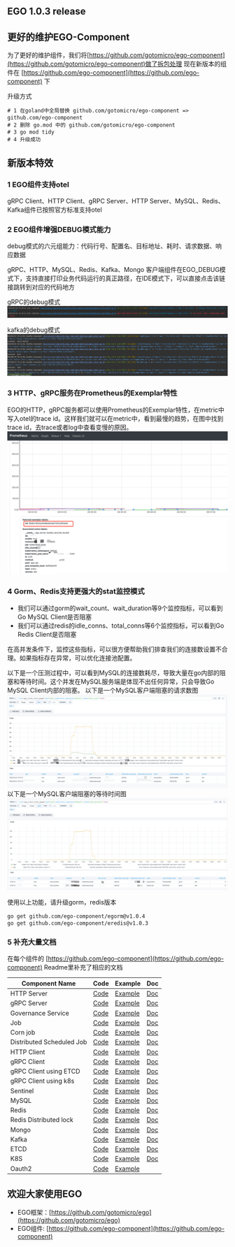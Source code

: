 ## EGO 1.0.3 release

## 更好的维护EGO-Component

为了更好的维护组件，我们将[https://github.com/gotomicro/ego-component](https://github.com/gotomicro/ego-component)做了拆包处理
现在新版本的组件在 [https://github.com/ego-component](https://github.com/ego-component) 下

升级方式

```
# 1 在goland中全局替换 github.com/gotomicro/ego-component => github.com/ego-component
# 2 删除 go.mod 中的 github.com/gotomicro/ego-component
# 3 go mod tidy
# 4 升级成功
```

## 新版本特效

### 1 EGO组件支持otel
gRPC Client、HTTP Client、gRPC Server、HTTP Server、MySQL、Redis、Kafka组件已按照官方标准支持otel

### 2 EGO组件增强DEBUG模式能力
debug模式的六元组能力：代码行号、配置名、目标地址、耗时、请求数据、响应数据

gRPC、HTTP、MySQL、Redis、Kafka、Mongo 客户端组件在EGO_DEBUG模式下，支持直接打印业务代码运行的真正路径，在IDE模式下，可以直接点击该链接跳转到对应的代码地方

gRPC的debug模式
![img.png](../images/awesome/egov1.0.3_grpc_debug.png)

kafka的debug模式
![img.png](../images/awesome/egov1.0.3_kafka_debug.png)

### 3 HTTP、gRPC服务在Prometheus的Exemplar特性
EGO的HTTP，gRPC服务都可以使用Prometheus的Exemplar特性，在metric中写入otel的trace id。这样我们就可以在metric中，看到最慢的趋势，在图中找到trace
id，去trace或者log中查看变慢的原因。
![img.png](../images/awesome/egov1.0.3_exemplar.png)

### 4 Gorm、Redis支持更强大的stat监控模式

* 我们可以通过gorm的wait_count、wait_duration等9个监控指标，可以看到Go MySQL Client是否阻塞 
* 我们可以通过redis的idle_conns、total_conns等6个监控指标，可以看到Go Redis Client是否阻塞

在高并发条件下，监控这些指标，可以很方便帮助我们排查我们的连接数设置不合理。如果指标存在异常，可以优化连接池配置。

以下是一个压测过程中，可以看到MySQL的连接数耗尽，导致大量在go内部的阻塞和等待时间。这个并发在MySQL服务端是体现不出任何异常，只会导致Go MySQL Client内部的阻塞。 以下是一个MySQL客户端阻塞的请求数图
![img.png](../images/awesome/egov1.0.3_1.png)
以下是一个MySQL客户端阻塞的等待时间图
![img.png](../images/awesome/egov1.0.3_2.png)

使用以上功能，请升级gorm，redis版本

```
go get github.com/ego-component/egorm@v1.0.4
go get github.com/ego-component/eredis@v1.0.3
```

### 5 补充大量文档

在每个组件的 [https://github.com/ego-component](https://github.com/ego-component) Readme里补充了相应的文档

| Component Name            | Code                                                                 | Example                                                                        | Doc                                                                                                                 |
|---------------------------|----------------------------------------------------------------------|--------------------------------------------------------------------------------|---------------------------------------------------------------------------------------------------------------------|
| HTTP Server               | [Code](https://github.com/gotomicro/ego/tree/master/server/egin)     | [Example](https://github.com/gotomicro/ego/tree/master/examples/server/http)   | [Doc](https://ego.gocn.vip/frame/server/http.html)                                                                  |
| gRPC Server               | [Code](https://github.com/gotomicro/ego/tree/master/server/egrpc)    | [Example](https://github.com/gotomicro/ego/tree/master/examples/server/grpc)   | [Doc](https://ego.gocn.vip/frame/server/grpc.html#example)                                                          |
| Governance Service        | [Code](https://github.com/gotomicro/ego/tree/master/server/egovernor) | [Example](https://github.com/gotomicro/ego/tree/master/examples/server/governor) | [Doc](https://ego.gocn.vip/frame/server/governor.html)                                                              |
| Job                       | [Code](https://github.com/gotomicro/ego/tree/master/task/ejob)       | [Example](https://github.com/gotomicro/ego/tree/master/examples/task/job)     | [Doc](https://ego.gocn.vip/frame/task/job.html)                                                                     |
| Corn job                  | [Code](https://github.com/gotomicro/ego/tree/master/task/ecron)      | [Example](https://github.com/gotomicro/ego/tree/master/examples/task/cron)     | [Doc](https://ego.gocn.vip/frame/task/cron.html#_3-%E5%B8%B8%E8%A7%84%E5%AE%9A%E6%97%B6%E4%BB%BB%E5%8A%A1)          |
| Distributed Scheduled Job | [Code](https://github.com/gotomicro/ego/tree/master/task/ecron)      | [Example](https://github.com/gotomicro/ego/tree/master/examples/task/cron)     | [Doc](https://ego.gocn.vip/frame/task/cron.html#_4-%E5%88%86%E5%B8%83%E5%BC%8F%E5%AE%9A%E6%97%B6%E4%BB%BB%E5%8A%A1) |
| HTTP Client               | [Code](https://github.com/gotomicro/ego/tree/master/client/ehttp)    | [Example](https://github.com/gotomicro/ego/tree/master/examples/http/client)   | [Doc](https://ego.gocn.vip/frame/client/http.html#example)                                                          |
| gRPC Client               | [Code](https://github.com/gotomicro/ego/tree/master/client/egrpc)    | [Example](https://github.com/gotomicro/ego/tree/master/examples/grpc/direct)   | [Doc](https://ego.gocn.vip/frame/client/grpc.html#_4-%E7%9B%B4%E8%BF%9Egrpc)                                        |
| gRPC Client using ETCD    | [Code](https://github.com/ego-component/tree/master/eetcd)           | [Example](https://github.com/ego-component/tree/master/eetcd/examples)         | [Doc](https://ego.gocn.vip/frame/client/grpc.html#_5-%E4%BD%BF%E7%94%A8etcd%E7%9A%84grpc)                           |
| gRPC Client using k8s     | [Code](https://github.com/ego-component/tree/master/ek8s)            | [Example](https://github.com/ego-component/tree/master/ek8s/examples)          | [Doc](https://ego.gocn.vip/frame/client/grpc.html#_6-%E4%BD%BF%E7%94%A8k8s%E7%9A%84grpc)                            |
| Sentinel                  | [Code](https://github.com/gotomicro/ego/tree/master/core/esentinel)  | [Example](https://github.com/gotomicro/ego/tree/master/examples/sentinel/http) | [Doc](https://ego.gocn.vip/frame/client/sentinel.html)                                                              |
| MySQL                     | [Code](https://github.com/ego-component/tree/master/egorm)           | [Example](https://github.com/ego-component/tree/master/egorm/examples)         | [Doc](https://ego.gocn.vip/frame/client/gorm.html#example)                                                          |
| Redis                     | [Code](https://github.com/ego-component/tree/master/eredis)          | [Example](https://github.com/ego-component/tree/master/eredis/examples)        | [Doc](https://ego.gocn.vip/frame/client/redis.html#example)                                                         |
| Redis Distributed lock    | [Code](https://github.com/ego-component/tree/master/eredis)          | [Example](https://github.com/ego-component/tree/master/eredis/examples)        | [Doc](https://ego.gocn.vip/frame/client/redis.html#example)                                                         |
| Mongo                     | [Code](https://github.com/ego-component/tree/master/emongo)          | [Example](https://github.com/ego-component/tree/master/emongo/examples)        | [Doc](https://ego.gocn.vip/frame/client/mongo.html)                                                                 |
| Kafka                     | [Code](https://github.com/ego-component/tree/master/ekafka)          | [Example](https://github.com/ego-component/tree/master/ekafka/examples)        | [Doc](https://ego.gocn.vip/frame/client/kafka.html)                                                                 |
| ETCD                      | [Code](https://github.com/ego-component/tree/master/eetcd)           | [Example](https://github.com/ego-component/tree/master/eetcd/examples)         | [Doc](https://ego.gocn.vip/frame/client/eetcd.html)                                                                 |
| K8S                       | [Code](https://github.com/ego-component/tree/master/ek8s)            | [Example](https://github.com/ego-component/tree/master/ek8s/examples)          | [Doc](https://ego.gocn.vip/frame/client/ek8s.html)                                                                  |
| Oauth2                    | [Code](https://github.com/ego-component/tree/master/eoauth2)         | [Example](https://github.com/ego-component/tree/master/eoauth2/examples)       ||

## 欢迎大家使用EGO

* EGO框架：[https://github.com/gotomicro/ego](https://github.com/gotomicro/ego)
* EGO组件: [https://github.com/ego-component](https://github.com/ego-component)
